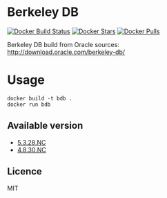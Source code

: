 # Berkeley DB

[![Docker Build Status](https://img.shields.io/docker/build/lepetitbloc/bdb.svg)][hub]
[![Docker Stars](https://img.shields.io/docker/stars/lepetitbloc/bdb.svg)][hub]
[![Docker Pulls](https://img.shields.io/docker/pulls/lepetitbloc/bdb.svg)][hub]

Berkeley DB build from Oracle sources:
http://download.oracle.com/berkeley-db/

# Usage
```
docker build -t bdb .
docker run bdb
```

## Available version
- [5.3.28.NC](https://github.com/LePetitBloc/bdb/tree/5.3.28.NC)
- [4.8.30.NC](https://github.com/LePetitBloc/bdb/tree/4.8.30.NC)

## Licence

MIT

[hub]: https://hub.docker.com/r/lepetitbloc/bdb/